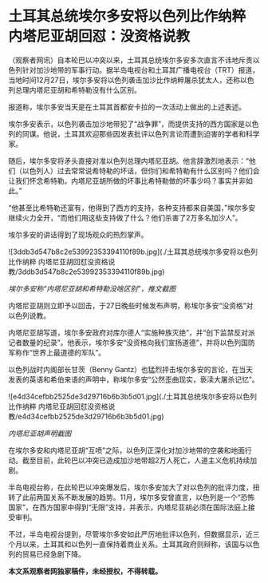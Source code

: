 # 土耳其总统埃尔多安将以色列比作纳粹 内塔尼亚胡回怼：没资格说教

（观察者网讯）自本轮巴以冲突以来，土耳其总统埃尔多安多次直言不讳地斥责以色列针对加沙地带的军事行动。据半岛电视台和土耳其广播电视台（TRT）报道，当地时间12月27日，埃尔多安将以色列袭击加沙比作纳粹屠杀犹太人，还称以色列总理内塔尼亚胡和希特勒没有什么区别。

报道称，埃尔多安当天是在土耳其首都安卡拉的一次活动上做出的上述表述。

埃尔多安表示，以色列袭击加沙地带犯了“战争罪”，而提供支持的西方国家是以色列的同谋。他说，土耳其欢迎那些因发表批评以色列言论而遭到迫害的学者和科学家。

随后，埃尔多安将矛头直接对准以色列总理内塔尼亚胡。他言辞激烈地表示：“他们（以色列人）过去常常说希特勒的坏话，但你们和希特勒有什么区别吗？他们会让我们怀念希特勒。内塔尼亚胡所做的坏事比希特勒做的坏事少吗？事实并非如此。”

“他甚至比希特勒还富有，他得到了西方的支持，各种支持都来自美国，”埃尔多安继续火力全开，“而他们用这些支持做了什么？他们杀害了2万多名加沙人”。

埃尔多安的讲话得到了现场观众的热烈掌声。

![3ddb3d547b8c2e53992353394110f89b.jpg](./土耳其总统埃尔多安将以色列比作纳粹 内塔尼亚胡回怼没资格说教/3ddb3d547b8c2e53992353394110f89b.jpg)

_埃尔多安称“内塔尼亚胡和希特勒没啥区别”，推文截图_

内塔尼亚胡则立即予以回击，于27日晚些时候发布声明，称埃尔多安“没资格”对以色列说教。

内塔尼亚胡写道，埃尔多安政府对库尔德人“实施种族灭绝”，并“创下监禁反对派记者数量的纪录”。他表示，埃尔多安“没资格向我们宣扬道德”，并将以色列国防军称作“世界上最道德的军队”。

以色列战时内阁部长甘茨（Benny Gantz）也猛烈抨击埃尔多安的言论，在当天发表的英语和希伯来语的声明中，称埃尔多安“公然歪曲现实，亵渎大屠杀记忆”。

![e4d34cefbb2525de3d29716b6b3b5d01.jpg](./土耳其总统埃尔多安将以色列比作纳粹 内塔尼亚胡回怼没资格说教/e4d34cefbb2525de3d29716b6b3b5d01.jpg)

_内塔尼亚胡声明截图_

在埃尔多安和内塔尼亚胡“互喷”之际，以色列正深化对加沙地带的空袭和地面行动。截至目前，此轮巴以冲突已造成加沙地带超2万人死亡，人道主义危机持续加剧。

半岛电视台称，在此轮巴以冲突爆发后，埃尔多安加大了对以色列的批评力度，扭转了此前两国关系不断发展的趋势。11月，埃尔多安曾直言，以色列是一个“恐怖国家”，在西方国家中得到“无限”支持，并表示，内塔尼亚胡必须在国际法庭上接受审判。

不过，半岛电视台提到，尽管埃尔多安如此严厉地批评以色列，但数据显示，近三个月以来，土耳其和以色列一直保持着商业关系。土耳其政府则辩称，该国与以色列的贸易已经急剧下降。

**本文系观察者网独家稿件，未经授权，不得转载。**

